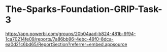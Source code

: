 # The-Sparks-Foundation-GRIP-Task-3

https://app.powerbi.com/groups/20b04aad-b824-481b-9f94-1ca70214fe09/reports/7a86bb96-4ebc-49f0-8dca-ea0d21c6bd65/ReportSection?referrer=embed.appsource
